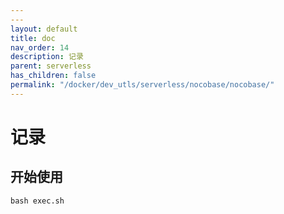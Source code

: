 ```yaml
---
---
layout: default
title: doc
nav_order: 14
description: 记录
parent: serverless
has_children: false
permalink: "/docker/dev_utls/serverless/nocobase/nocobase/"
---
```


# 记录

## 开始使用

```shell
bash exec.sh
```
